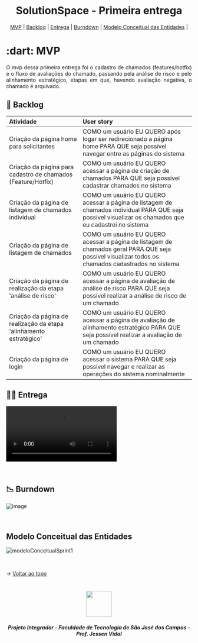 
<br id="topo">
 
<h1 align="center">SolutionSpace - Primeira entrega</h1>

<p align="center">
    <a href="#mvp">MVP</a> | 
    <a href="#backlog">Backlog</a> |
    <a href="#entrega">Entrega</a> | 
    <a href="#burndown">Burndown</a> | 
    <a href="#modeloConceitual">Modelo Conceitual das Entidades</a> |
</p>
<span id="mvp">
 
<h1> :dart: MVP </h1>
<p align="justify">O mvp dessa primeira entrega foi o cadastro de chamados (features/hotfix) e o fluxo de avaliações do chamado, passando pela análise de risco e pelo alinhamento estratégico, etapas em que, havendo avaliação negativa, o chamado é arquivado.</p>
  
<span id="backlog">

## 📌 Backlog

| Atividade | User story |
| :---- | :---- |
|   Criação da página home para solicitantes   |   COMO um usuário EU QUERO após logar ser redirecionado a página home PARA QUE seja possível navegar entre as páginas do sistema |
|   Criação da página para cadastro de chamados (Feature/Hotfix)   |   COMO um usuário EU QUERO acessar a página de criação de chamados PARA QUE seja possível cadastrar chamados no sistema |
|   Criação da página de listagem de chamados individual   |   COMO um usuário EU QUERO acessar a página de listagem de chamados individual PARA QUE seja possível visualizar os chamados que eu cadastrei no sistema |
|   Criação da página de listagem de chamados   |   COMO um usuário EU QUERO acessar a página de listagem de chamados geral PARA QUE seja possível visualizar todos os chamados cadastrados no sistema |
|   Criação da página de realização da etapa 'análise de risco'   |   COMO um usuário EU QUERO acessar a página de avaliação de análise de risco PARA QUE seja possível realizar a análise de risco de um chamado |
|   Criação da página de realização da etapa 'alinhamento estratégico'   |   COMO um usuário EU QUERO acessar a página de avaliação de alinhamento estratégico PARA QUE seja possível realizar a avaliação de um chamado |
|   Criação da página de login   |   COMO um usuário EU QUERO acessar o sistema PARA QUE seja possível navegar e realizar as operações do sistema nominalmente |

<span id="entrega">
 
## 👩‍💻 Entrega
<p align="center"></p>

![Sprint1](/docs/videos/sprint1.mp4)

<br />


<span id="burndown">

## 📉  Burndown
![image](https://user-images.githubusercontent.com/26208169/229379520-2e436ce7-b236-4a99-9325-55b4f8e5e523.png)

<br>  

<span id="modeloConceitual">

## Modelo Conceitual das Entidades
![modeloConceitualSprint1](https://user-images.githubusercontent.com/26208169/232028256-bdff4646-cdae-4316-999c-38ec13cfc3c3.png)

<br>


  → [Voltar ao topo](#topo)
<h1 align="center"> <img src = "https://fatecsjc-prd.azurewebsites.net/images/logo/fatecsjc_400x192.png" height="70"  align="auto">
<h5 align="center"> Projeto Integrador - Faculdade de Tecnologia de São José dos Campos - Prof. Jessen Vidal </h5>
